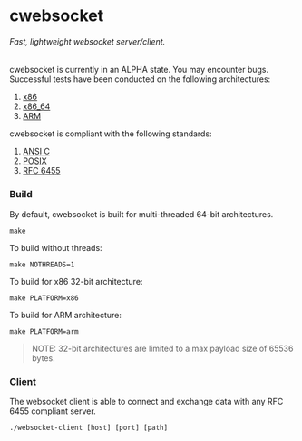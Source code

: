 # cwebsocket

###### Fast, lightweight websocket server/client.

cwebsocket is currently in an ALPHA state. You may encounter bugs. Successful tests have been conducted on the following architectures:

1. [x86](http://en.wikipedia.org/wiki/X86)
2. [x86_64](http://en.wikipedia.org/wiki/X86-64)
3. [ARM](http://en.wikipedia.org/wiki/ARM_architecture)

cwebsocket is compliant with the following standards:

1. [ANSI C](http://en.wikipedia.org/wiki/ANSI_C)
2. [POSIX](http://en.wikipedia.org/wiki/C_POSIX_library)
3. [RFC 6455](http://tools.ietf.org/html/rfc6455)

### Build

By default, cwebsocket is built for multi-threaded 64-bit architectures.

	make

To build without threads:

	make NOTHREADS=1

To build for x86 32-bit architecture:

	make PLATFORM=x86

To build for ARM architecture:

	make PLATFORM=arm

> NOTE: 32-bit architectures are limited to a max payload size of 65536 bytes.

### Client

The websocket client is able to connect and exchange data with any RFC 6455 compliant server.

	./websocket-client [host] [port] [path]

